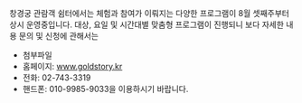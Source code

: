 창경궁 관람객 쉼터에서는 체험과 참여가 이뤄지는 다양한 프로그램이 8월 셋째주부터 상시 운영중입니다. 대상, 요일 및 시간대별 맞춤형 프로그램이 진행되니 보다 자세한 내용 문의 및 신청에 관해서는
- 첨부파일
- 홈페이지: www.goldstory.kr
- 전화: 02-743-3319
- 핸드폰: 010-9985-9033을 이용하시기 바랍니다.